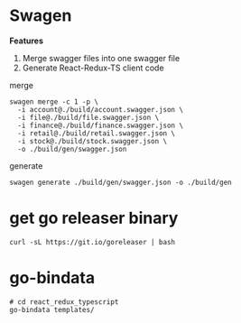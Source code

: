 # Swagen

**Features**

1. Merge swagger files into one swagger file
2. Generate React-Redux-TS client code


merge
```
swagen merge -c 1 -p \
  -i account@./build/account.swagger.json \
  -i file@./build/file.swagger.json \
  -i finance@./build/finance.swagger.json \
  -i retail@./build/retail.swagger.json \
  -i stock@./build/stock.swagger.json \
  -o ./build/gen/swagger.json
```

generate
```
swagen generate ./build/gen/swagger.json -o ./build/gen
```


# get go releaser binary
```
curl -sL https://git.io/goreleaser | bash
```

# go-bindata
```
# cd react_redux_typescript
go-bindata templates/
```